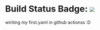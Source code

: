 # Build Status Badge: ![](https://github.com/dwarak72TR/githubActionDemo/workflows/first/badge.svg)
wiriting my first.yaml in github actionss
:D
